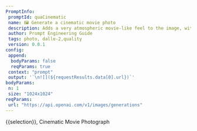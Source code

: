 ```yaml
---
PromptInfo:
 promptId: quaCinematic
 name: 🖼️ Generate a cinematic movie photo
 description: Adds a very atmospheric movie-like feel to the image, with great color tones and image composure, and can also add nice background blur and pretty camera angles.
 author: Prompt Engineering Guide
 tags: photo, dalle-2,quality
 version: 0.0.1
config:
 append:
  bodyParams: false
  reqParams: true
 context: "prompt"
 output: '`\n![](${requestResults.data[0].url})`'
bodyParams:
 n: 1
 size: "1024x1024"
reqParams:
 url: "https://api.openai.com/v1/images/generations"
---
```

{{selection}}, Cinematic Movie Photograph